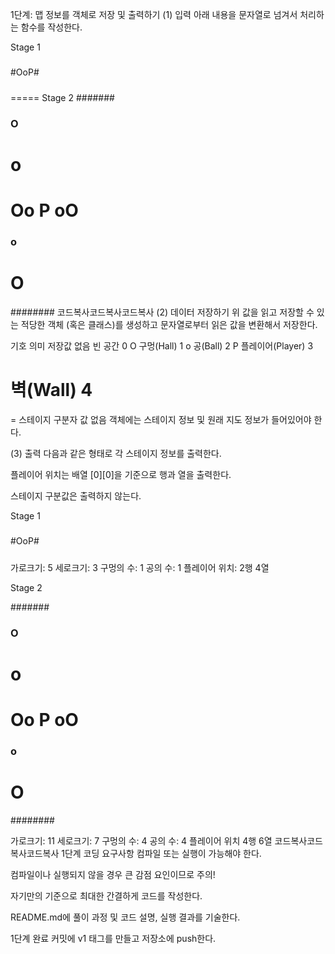 1단계: 맵 정보를 객체로 저장 및 출력하기
(1) 입력
아래 내용을 문자열로 넘겨서 처리하는 함수를 작성한다.

Stage 1
#####
#OoP#
#####
=====
Stage 2
  #######
###  O  ###
#    o    #
# Oo P oO #
###  o  ###
 #   O  # 
 ########
코드복사코드복사코드복사
(2) 데이터 저장하기
위 값을 읽고 저장할 수 있는 적당한 객체 (혹은 클래스)를 생성하고 문자열로부터 읽은 값을 변환해서 저장한다.

기호	의미	저장값
없음	빈 공간	0
O	구멍(Hall)	1
o	공(Ball)	2
P	플레이어(Player)	3
#	벽(Wall)	4
=	스테이지 구분자	값 없음
객체에는 스테이지 정보 및 원래 지도 정보가 들어있어야 한다.

(3) 출력
다음과 같은 형태로 각 스테이지 정보를 출력한다.

플레이어 위치는 배열 [0][0]을 기준으로 행과 열을 출력한다.

스테이지 구분값은 출력하지 않는다.

Stage 1

#####
#OoP#
#####

가로크기: 5
세로크기: 3
구멍의 수: 1
공의 수: 1
플레이어 위치: 2행 4열

Stage 2

  #######
###  O  ###
#    o    #
# Oo P oO #
###  o  ###
 #   O  # 
 ########

가로크기: 11
세로크기: 7
구멍의 수: 4
공의 수: 4
플레이어 위치 4행 6열
코드복사코드복사코드복사
1단계 코딩 요구사항
컴파일 또는 실행이 가능해야 한다.

컴파일이나 실행되지 않을 경우 큰 감점 요인이므로 주의!

자기만의 기준으로 최대한 간결하게 코드를 작성한다.

README.md에 풀이 과정 및 코드 설명, 실행 결과를 기술한다.

1단계 완료 커밋에 v1 태그를 만들고 저장소에 push한다.